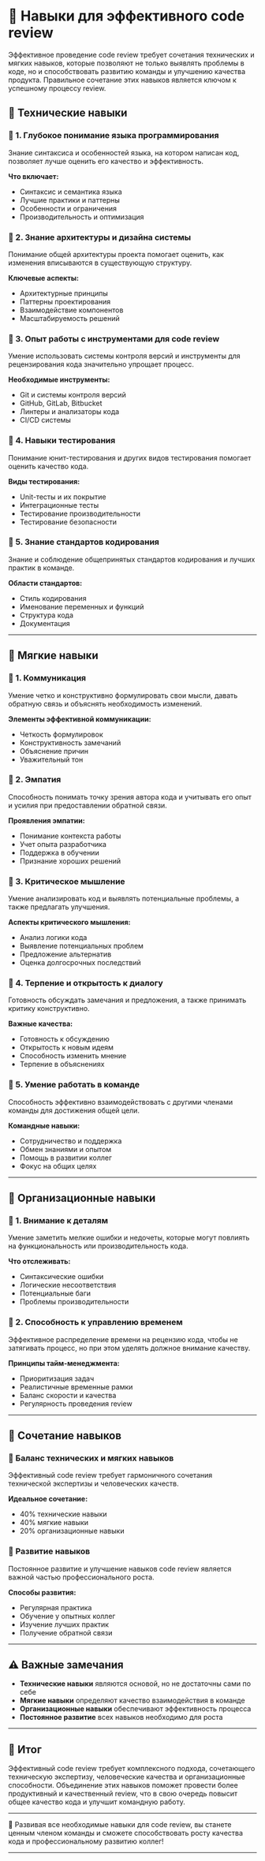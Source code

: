 # 📌 Навыки для эффективного code review

Эффективное проведение code review требует сочетания технических и мягких навыков, которые позволяют не только выявлять проблемы в коде, но и способствовать развитию команды и улучшению качества продукта. Правильное сочетание этих навыков является ключом к успешному процессу review.

## 🔹 Технические навыки

### 📌 1. Глубокое понимание языка программирования

Знание синтаксиса и особенностей языка, на котором написан код, позволяет лучше оценить его качество и эффективность.

**Что включает:**
- Синтаксис и семантика языка
- Лучшие практики и паттерны
- Особенности и ограничения
- Производительность и оптимизация

### 📌 2. Знание архитектуры и дизайна системы

Понимание общей архитектуры проекта помогает оценить, как изменения вписываются в существующую структуру.

**Ключевые аспекты:**
- Архитектурные принципы
- Паттерны проектирования
- Взаимодействие компонентов
- Масштабируемость решений

### 📌 3. Опыт работы с инструментами для code review

Умение использовать системы контроля версий и инструменты для рецензирования кода значительно упрощает процесс.

**Необходимые инструменты:**
- Git и системы контроля версий
- GitHub, GitLab, Bitbucket
- Линтеры и анализаторы кода
- CI/CD системы

### 📌 4. Навыки тестирования

Понимание юнит-тестирования и других видов тестирования помогает оценить качество кода.

**Виды тестирования:**
- Unit-тесты и их покрытие
- Интеграционные тесты
- Тестирование производительности
- Тестирование безопасности

### 📌 5. Знание стандартов кодирования

Знание и соблюдение общепринятых стандартов кодирования и лучших практик в команде.

**Области стандартов:**
- Стиль кодирования
- Именование переменных и функций
- Структура кода
- Документация

---

## 🔹 Мягкие навыки

### 📌 1. Коммуникация

Умение четко и конструктивно формулировать свои мысли, давать обратную связь и объяснять необходимость изменений.

**Элементы эффективной коммуникации:**
- Четкость формулировок
- Конструктивность замечаний
- Объяснение причин
- Уважительный тон

### 📌 2. Эмпатия

Способность понимать точку зрения автора кода и учитывать его опыт и усилия при предоставлении обратной связи.

**Проявления эмпатии:**
- Понимание контекста работы
- Учет опыта разработчика
- Поддержка в обучении
- Признание хороших решений

### 📌 3. Критическое мышление

Умение анализировать код и выявлять потенциальные проблемы, а также предлагать улучшения.

**Аспекты критического мышления:**
- Анализ логики кода
- Выявление потенциальных проблем
- Предложение альтернатив
- Оценка долгосрочных последствий

### 📌 4. Терпение и открытость к диалогу

Готовность обсуждать замечания и предложения, а также принимать критику конструктивно.

**Важные качества:**
- Готовность к обсуждению
- Открытость к новым идеям
- Способность изменить мнение
- Терпение в объяснениях

### 📌 5. Умение работать в команде

Способность эффективно взаимодействовать с другими членами команды для достижения общей цели.

**Командные навыки:**
- Сотрудничество и поддержка
- Обмен знаниями и опытом
- Помощь в развитии коллег
- Фокус на общих целях

---

## 🔹 Организационные навыки

### 📌 1. Внимание к деталям

Умение заметить мелкие ошибки и недочеты, которые могут повлиять на функциональность или производительность кода.

**Что отслеживать:**
- Синтаксические ошибки
- Логические несоответствия
- Потенциальные баги
- Проблемы производительности

### 📌 2. Способность к управлению временем

Эффективное распределение времени на рецензию кода, чтобы не затягивать процесс, но при этом уделять должное внимание качеству.

**Принципы тайм-менеджмента:**
- Приоритизация задач
- Реалистичные временные рамки
- Баланс скорости и качества
- Регулярность проведения review

---

## 🔹 Сочетание навыков

### 📌 Баланс технических и мягких навыков

Эффективный code review требует гармоничного сочетания технической экспертизы и человеческих качеств.

**Идеальное сочетание:**
- 40% технические навыки
- 40% мягкие навыки
- 20% организационные навыки

### 📌 Развитие навыков

Постоянное развитие и улучшение навыков code review является важной частью профессионального роста.

**Способы развития:**
- Регулярная практика
- Обучение у опытных коллег
- Изучение лучших практик
- Получение обратной связи

---

## ⚠️ Важные замечания

- **Технические навыки** являются основой, но не достаточны сами по себе
- **Мягкие навыки** определяют качество взаимодействия в команде
- **Организационные навыки** обеспечивают эффективность процесса
- **Постоянное развитие** всех навыков необходимо для роста

---

## 🎯 Итог

Эффективный code review требует комплексного подхода, сочетающего техническую экспертизу, человеческие качества и организационные способности. Объединение этих навыков поможет провести более продуктивный и качественный review, что в свою очередь повысит общее качество кода и улучшит командную работу.

---

🎉 Развивая все необходимые навыки для code review, вы станете ценным членом команды и сможете способствовать росту качества кода и профессиональному развитию коллег!

---
